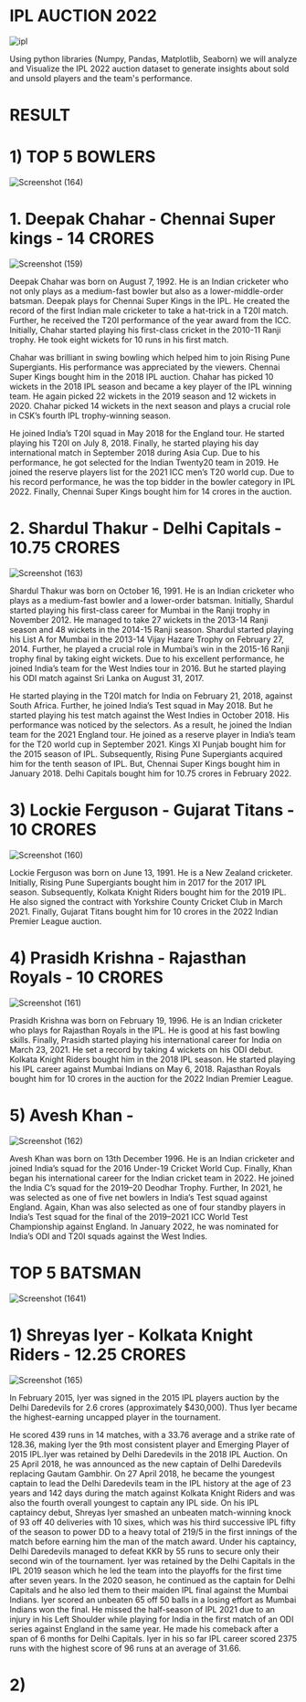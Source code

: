 
# IPL AUCTION 2022


![ipl](https://user-images.githubusercontent.com/100082194/176363340-b634d6da-120d-49d5-899d-cf2133ca23ce.png)

Using python libraries (Numpy, Pandas, Matplotlib, Seaborn) we will analyze and Visualize the IPL 2022 auction dataset to generate insights about sold and unsold players and the team's performance.

# RESULT 

# 1) TOP 5 BOWLERS

![Screenshot (164)](https://user-images.githubusercontent.com/100082194/176381416-33860910-2029-423d-9323-508d9ba0981e.png)



   # 1. Deepak Chahar - Chennai Super kings - 14 CRORES
 
![Screenshot (159)](https://user-images.githubusercontent.com/100082194/176375362-91e84dc3-76ab-4da7-b5bb-d7850603521d.png)

 Deepak Chahar was born on August 7, 1992. He is an Indian cricketer who not only plays as a medium-fast bowler but also as a lower-middle-order batsman. Deepak plays for Chennai Super Kings in the IPL. He created the record of the first Indian male cricketer to take a hat-trick in a T20I match. Further, he received the T20I performance of the year award from the ICC. Initially, Chahar started playing his first-class cricket in the 2010-11 Ranji trophy. He took eight wickets for 10 runs in his first match.

Chahar was brilliant in swing bowling which helped him to join Rising Pune Supergiants. His performance was appreciated by the viewers. Chennai Super Kings bought him in the 2018 IPL auction. Chahar has picked 10 wickets in the 2018 IPL season and became a key player of the IPL winning team. He again picked 22 wickets in the 2019 season and 12 wickets in 2020. Chahar picked 14 wickets in the next season and plays a crucial role in CSK’s fourth IPL trophy-winning season.

He joined India’s T20I squad in May 2018 for the England tour. He started playing his T20I on July 8, 2018. Finally, he started playing his day international match in September 2018 during Asia Cup. Due to his performance, he got selected for the Indian Twenty20 team in 2019. He joined the reserve players list for the 2021 ICC men’s T20 world cup. Due to his record performance, he was the top bidder in the bowler category in IPL 2022. Finally, Chennai Super Kings bought him for 14 crores in the auction.

   # 2. Shardul Thakur - Delhi Capitals - 10.75 CRORES
 
 ![Screenshot (163)](https://user-images.githubusercontent.com/100082194/176380185-1458e63b-c032-4b28-97a8-d1c94d211e60.png)

 
 Shardul Thakur was born on October 16, 1991. He is an Indian cricketer who plays as a medium-fast bowler and a lower-order batsman. Initially, Shardul started playing his first-class career for Mumbai in the Ranji trophy in November 2012. He managed to take 27 wickets in the 2013-14 Ranji season and 48 wickets in the 2014-15 Ranji season. Shardul started playing his List A for Mumbai in the 2013-14 Vijay Hazare Trophy on February 27, 2014. Further, he played a crucial role in Mumbai’s win in the 2015-16 Ranji trophy final by taking eight wickets. Due to his excellent performance, he joined India’s team for the West Indies tour in 2016. But he started playing his ODI match against Sri Lanka on August 31, 2017.

He started playing in the T20I match for India on February 21, 2018, against South Africa. Further, he joined India’s Test squad in May 2018. But he started playing his test match against the West Indies in October 2018. His performance was noticed by the selectors. As a result, he joined the Indian team for the 2021 England tour. He joined as a reserve player in India’s team for the T20 world cup in September 2021. Kings XI Punjab bought him for the 2015 season of IPL. Subsequently, Rising Pune Supergiants acquired him for the tenth season of IPL. But, Chennai Super Kings bought him in January 2018. Delhi Capitals bought him for 10.75 crores in February 2022.

# 3) Lockie Ferguson - Gujarat Titans - 10 CRORES

![Screenshot (160)](https://user-images.githubusercontent.com/100082194/176377458-fedb869d-6456-465b-9209-0e8ca6bbaba7.png)

Lockie Ferguson was born on June 13, 1991. He is a New Zealand cricketer. Initially, Rising Pune Supergiants bought him in 2017 for the 2017 IPL season. Subsequently, Kolkata Knight Riders bought him for the 2019 IPL. He also signed the contract with Yorkshire County Cricket Club in March 2021. Finally, Gujarat Titans bought him for 10 crores in the 2022 Indian Premier League auction.

# 4) Prasidh Krishna - Rajasthan Royals - 10 CRORES

![Screenshot (161)](https://user-images.githubusercontent.com/100082194/176378230-30c6fe31-9125-4c26-8a2c-3b887e722339.png)

Prasidh Krishna was born on February 19, 1996. He is an Indian cricketer who plays for Rajasthan Royals in the IPL. He is good at his fast bowling skills. Finally, Prasidh started playing his international career for India on March 23, 2021. He set a record by taking 4 wickets on his ODI debut. Kolkata Knight Riders bought him in the 2018 IPL season. He started playing his IPL career against Mumbai Indians on May 6, 2018. Rajasthan Royals bought him for 10 crores in the auction for the 2022 Indian Premier League.


# 5) Avesh Khan - 

![Screenshot (162)](https://user-images.githubusercontent.com/100082194/176378888-5867b3cf-55ab-40dc-bf57-e0c5efdc1d8b.png)

Avesh Khan was born on 13th December 1996. He is an Indian cricketer and joined India’s squad for the 2016 Under-19 Cricket World Cup. Finally, Khan began his international career for the Indian cricket team in 2022. He joined the India C’s squad for the 2019–20 Deodhar Trophy. Further, In 2021, he was selected as one of five net bowlers in India’s Test squad against England. Again, Khan was also selected as one of four standby players in India’s Test squad for the final of the 2019–2021 ICC World Test Championship against England. In January 2022, he was nominated for India’s ODI and T20I squads against the West Indies.

# TOP 5 BATSMAN 

![Screenshot (1641)](https://user-images.githubusercontent.com/100082194/176381621-8986996c-7538-4af4-b9e1-6c67d02a63d8.png)

# 1) Shreyas Iyer - Kolkata Knight Riders - 12.25 CRORES

![Screenshot (165)](https://user-images.githubusercontent.com/100082194/176391637-41b99114-1b73-4bc6-b204-14e9dd90ecdb.png)

In February 2015, Iyer was signed in the 2015 IPL players auction by the Delhi Daredevils for 2.6 crores (approximately $430,000). Thus Iyer became the highest-earning uncapped player in the tournament.

He scored 439 runs in 14 matches, with a 33.76 average and a strike rate of 128.36, making Iyer the 9th most consistent player and Emerging Player of 2015 IPL.Iyer was retained by Delhi Daredevils in the 2018 IPL Auction. On 25 April 2018, he was announced as the new captain of Delhi Daredevils replacing Gautam Gambhir.
On 27 April 2018, he became the youngest captain to lead the Delhi Daredevils team in the IPL history at the age of 23 years and 142 days during the match against Kolkata Knight Riders and was also the fourth overall youngest to captain any IPL side.
On his IPL captaincy debut, Shreyas Iyer smashed an unbeaten match-winning knock of 93 off 40 deliveries with 10 sixes, which was his third successive IPL fifty of the season to power DD to a heavy total of 219/5 in the first innings of the match before earning him the man of the match award.
Under his captaincy, Delhi Daredevils managed to defeat KKR by 55 runs to secure only their second win of the tournament. Iyer was retained by the Delhi Capitals in the IPL 2019 season which he led the team into the playoffs for the first time after seven years.
In the 2020 season, he continued as the captain for Delhi Capitals and he also led them to their maiden IPL final against the Mumbai Indians. Iyer scored an unbeaten 65 off 50 balls in a losing effort as Mumbai Indians won the final.
He missed the half-season of IPL 2021 due to an injury in his Left Shoulder while playing for India in the first match of an ODI series against England in the same year. He made his comeback after a span of 6 months for Delhi Capitals.
Iyer in his so far IPL career scored 2375 runs with the highest score of 96 runs at an average of 31.66. 

# 2) 


